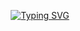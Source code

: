 <div align="center">

[![Typing SVG](https://readme-typing-svg.herokuapp.com?font=Fira+Code&duration=3000&pause=1000&color=00FFB2&center=true&vCenter=true&width=500&lines=I'm+Nasir+Sultan;Full+Stack+Developer:Agentive+AI;AI+Learner+and+Tech+Explorer)](https://git.io/typing-svg)

</div>



<div align="center">


